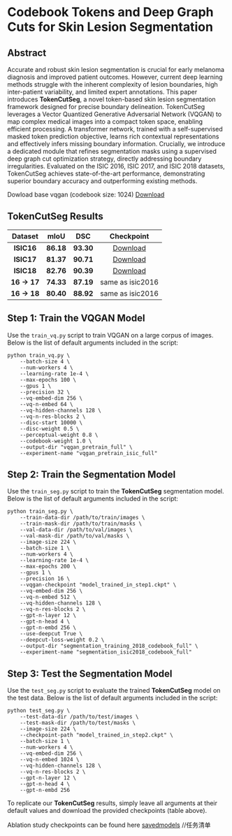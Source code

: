 # Codebook Tokens and Deep Graph Cuts for Skin Lesion Segmentation

## Abstract
Accurate and robust skin lesion segmentation is crucial for early melanoma diagnosis and improved patient outcomes. However, current deep learning methods struggle with the inherent complexity of lesion boundaries, high inter-patient variability, and limited expert annotations. This paper introduces **TokenCutSeg**, a novel token-based skin lesion segmentation framework designed for precise boundary delineation. TokenCutSeg leverages a Vector Quantized Generative Adversarial Network (VQGAN) to map complex medical images into a compact token space, enabling efficient processing. A transformer network, trained with a self-supervised masked token prediction objective, learns rich contextual representations and effectively infers missing boundary information. Crucially, we introduce a dedicated module that refines segmentation masks using a supervised deep graph cut optimization strategy, directly addressing boundary irregularities. Evaluated on the ISIC 2016, ISIC 2017, and ISIC 2018 datasets, TokenCutSeg achieves state-of-the-art performance, demonstrating superior boundary accuracy and outperforming existing methods.



Dowload base vqgan (codebook size: 1024) [Download](https://drive.google.com/file/d/1QioCFnoYvtsq0XRXu_Xkyz6hwnDV7PVY/view?usp=drive_link)


## TokenCutSeg Results


| **Dataset** | **mIoU** | **DSC** | **Checkpoint**               |
|:-----------:|:-------:|:-------:|:----------------------------:|
| **ISIC16**  | **86.18** | **93.30** | [Download](https://drive.google.com/file/d/1WJZynHSSCl8yCh9Vf3-dogPHfixZ5Wa1/view?usp=drive_link)       |
| **ISIC17**  | **81.37** | **90.71** | [Download](https://drive.google.com/file/d/1lb7oPumyzE9mmrg6YApeJ-dTXU0vMK67/view?usp=drive_link)      |
| **ISIC18**  | **82.76** | **90.39** | [Download](https://drive.google.com/file/d/1WJZynHSSCl8yCh9Vf3-dogPHfixZ5Wa1/view?usp=drive_link)     |
| **16 → 17** | **74.33** | **87.19** | same as isic2016     |
| **16 → 18** | **80.40** | **88.92** | same as isic2016     |


## Step 1: Train the VQGAN Model

Use the `train_vq.py` script to train VQGAN on a large corpus of images. Below is the list of default arguments included in the script:

```
python train_vq.py \
    --batch-size 4 \
    --num-workers 4 \
    --learning-rate 1e-4 \
    --max-epochs 100 \
    --gpus 1 \
    --precision 32 \
    --vq-embed-dim 256 \
    --vq-n-embed 64 \
    --vq-hidden-channels 128 \
    --vq-n-res-blocks 2 \
    --disc-start 10000 \
    --disc-weight 0.5 \
    --perceptual-weight 0.8 \
    --codebook-weight 1.0 \
    --output-dir "vqgan_pretrain_full" \
    --experiment-name "vqgan_pretrain_isic_full"

```

## Step 2: Train the Segmentation Model

Use the `train_seg.py` script to train the **TokenCutSeg** segmentation model. Below is the list of default arguments included in the script:

```
python train_seg.py \
    --train-data-dir /path/to/train/images \
    --train-mask-dir /path/to/train/masks \
    --val-data-dir /path/to/val/images \
    --val-mask-dir /path/to/val/masks \
    --image-size 224 \
    --batch-size 1 \
    --num-workers 4 \
    --learning-rate 1e-4 \
    --max-epochs 200 \
    --gpus 1 \
    --precision 16 \
    --vqgan-checkpoint "model_trained_in_step1.ckpt" \
    --vq-embed-dim 256 \
    --vq-n-embed 512 \
    --vq-hidden-channels 128 \
    --vq-n-res-blocks 2 \
    --gpt-n-layer 12 \
    --gpt-n-head 4 \
    --gpt-n-embd 256 \
    --use-deepcut True \
    --deepcut-loss-weight 0.2 \
    --output-dir "segmentation_training_2018_codebook_full" \
    --experiment-name "segmentation_isic2018_codebook_full"

```

## Step 3: Test the Segmentation Model

Use the `test_seg.py` script to evaluate the trained **TokenCutSeg** model on the test data. Below is the list of default arguments included in the script:

```
python test_seg.py \
    --test-data-dir /path/to/test/images \
    --test-mask-dir /path/to/test/masks \
    --image-size 224 \
    --checkpoint-path "model_trained_in_step2.ckpt" \
    --batch-size 1 \
    --num-workers 4 \
    --vq-embed-dim 256 \
    --vq-n-embed 1024 \
    --vq-hidden-channels 128 \
    --vq-n-res-blocks 2 \
    --gpt-n-layer 12 \
    --gpt-n-head 4 \
    --gpt-n-embd 256

```

To replicate our **TokenCutSeg** results, simply leave all arguments at their default values and download the provided checkpoints (table above).


Ablation study checkpoints can be found here [savedmodels](https://drive.google.com/drive/folders/11_9iTLvHM3vQkgAyU871yUZ1fHzhh-Aw?usp=drive_link) //任务清单
